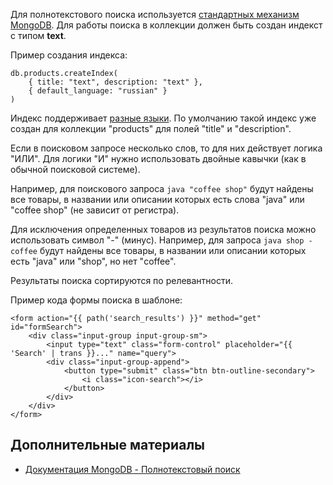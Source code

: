 Для полнотекстового поиска используется [стандартных механизм MongoDB](https://docs.mongodb.com/manual/text-search/).
Для работы поиска в коллекции должен быть создан индекст с типом **text**.

Пример создания индекса:
~~~
db.products.createIndex(
    { title: "text", description: "text" },
    { default_language: "russian" }
)
~~~
Индекс поддерживает [разные языки](https://docs.mongodb.com/manual/reference/text-search-languages/).
По умолчанию такой индекс уже создан для коллекции "products" для полей "title" и "description".

Если в поисковом запросе несколько слов, то для них действует логика "ИЛИ". Для логики "И" нужно использовать двойные кавычки (как в обычной поисковой системе).

Например, для поискового запроса ``java "coffee shop"`` будут найдены все товары, в названии или описании которых есть слова "java" или "coffee shop" (не зависит от регистра).

Для исключения определенных товаров из результатов поиска можно использовать символ "-" (минус). Например, для запроса ``java shop -coffee`` будут найдены все товары, в названии или описании которых есть "java" или "shop", но нет "coffee".

Результаты поиска сортируются по релевантности.

Пример кода формы поиска в шаблоне:
~~~
<form action="{{ path('search_results') }}" method="get" id="formSearch">
    <div class="input-group input-group-sm">
        <input type="text" class="form-control" placeholder="{{ 'Search' | trans }}..." name="query">
        <div class="input-group-append">
            <button type="submit" class="btn btn-outline-secondary">
                <i class="icon-search"></i>
            </button>
        </div>
    </div>
</form>
~~~

Дополнительные материалы
------------------------
- [Документация MongoDB - Полнотекстовый поиск](https://docs.mongodb.com/manual/text-search/)
